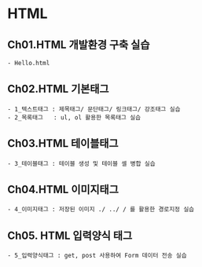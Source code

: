 ﻿# HTML

## Ch01.HTML 개발환경 구축 실습
    - Hello.html

## Ch02.HTML 기본태그
    - 1_텍스트태그 : 제목태그/ 문단태그/ 링크태그/ 강조태그 실습
    - 2_목록태그   : ul, ol 활용한 목록태그 실습
    
## Ch03.HTML 테이블태그
    - 3_테이블태그 : 테이블 생성 및 테이블 셀 병합 실습
    
## Ch04.HTML 이미지태그
    - 4_이미지태그 : 저장된 이미지 ./ ../ / 를 활용한 경로지정 실습

## Ch05. HTML 입력양식 태그
    - 5_입력양식태그 : get, post 사용하여 Form 데이터 전송 실습
    

    
